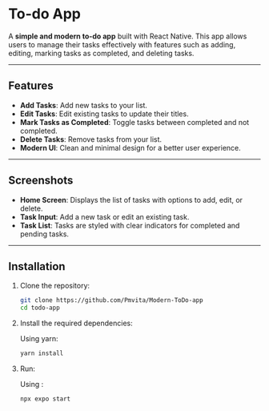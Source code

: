 # To-do App

A **simple and modern to-do app** built with React Native. This app allows users to manage their tasks effectively with features such as adding, editing, marking tasks as completed, and deleting tasks.

---

## Features

- **Add Tasks**: Add new tasks to your list.
- **Edit Tasks**: Edit existing tasks to update their titles.
- **Mark Tasks as Completed**: Toggle tasks between completed and not completed.
- **Delete Tasks**: Remove tasks from your list.
- **Modern UI**: Clean and minimal design for a better user experience.

---

## Screenshots

- **Home Screen**: Displays the list of tasks with options to add, edit, or delete.
- **Task Input**: Add a new task or edit an existing task.
- **Task List**: Tasks are styled with clear indicators for completed and pending tasks.

---

## Installation

1. Clone the repository:

   ```bash
   git clone https://github.com/Pmvita/Modern-ToDo-app
   cd todo-app

2. Install the required dependencies:

   Using yarn:
   ```bash
   yarn install

3. Run:

   Using :
   ```bash
   npx expo start

